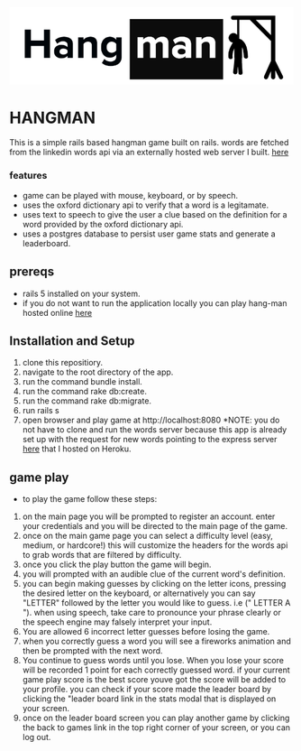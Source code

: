 ![Alt text](app/assets/images/logo2.png?raw=true)
# HANGMAN 
  This is a simple rails based hangman game built on rails. words are fetched from the linkedin words api via an externally hosted web server I built. [here](https://github.com/ffsommers/hangman_server/blob/master/server.js)
### features ###
   * game can be played with mouse, keyboard, or by speech.
   * uses the oxford dictionary api to verify that a word is a legitamate. 
   * uses text to speech to give the user a clue based on the definition for a word provided by the oxford dictionary api.
   * uses a postgres database to persist user game stats and generate a leaderboard.   
## prereqs 
  * rails 5 installed on your system. 
  * if you do not want to run the application locally you can play hang-man hosted online [here](https://hang-in.herokuapp.com/)

## Installation and Setup
  1. clone this repositiory. 
  2. navigate to the root directory of the app.
  3. run the command bundle install.
  4. run the command rake db:create. 
  5. run the command rake db:migrate. 
  6. run rails s 
  7. open browser and play game at http://localhost:8080 
  *NOTE: you do not have to clone and run the words server because this app is already set up with the request for new  words pointing to the express server [here](https://github.com/ffsommers/hangman_server/blob/master/server.js) that I hosted on Heroku. 
## game play
 * to play the game follow these steps:
  1. on the main page you will be prompted to register an account. enter your credentials and you will be directed to the main page of the game. 
  2. once on the main game page you can select a difficulty level (easy, medium, or hardcore!) this will customize the headers for the words api to grab words that are filtered by difficulty. 
  3. once you click the play button the game will begin. 
  4. you will prompted with an audible clue of the current word's definition.
  5. you can begin making guesses by clicking on the letter icons, pressing the desired letter on the keyboard, or alternatively you can say "LETTER" followed by the letter you would like to guess. i.e (" LETTER A "). when using speech, take care to pronounce your phrase clearly or the speech engine may falsely interpret your input. 
  6. You are allowed 6 incorrect letter guesses before losing the game. 
  7. when you correctly guess a word you will see a fireworks animation and then be prompted with the next word. 
  8. You continue to guess words until you lose. When you lose your score will be recorded 1 point for each correctly guessed word. if your current game play score is the best score youve got the score will be added to your profile. you can check if your score made the leader board by clicking the "leader board link in the stats modal that is displayed on your screen.
  9. once on the leader board screen you can play another game by clicking the back to games link in the top right corner of your screen, or you can log out. 
  
